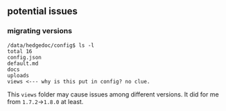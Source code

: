 ## potential issues
### migrating versions
```
/data/hedgedoc/config$ ls -l
total 16
config.json
default.md
docs
uploads
views <--- why is this put in config? no clue.
```

This `views` folder may cause issues among different versions.
It did for me from `1.7.2`->`1.8.0` at least.
